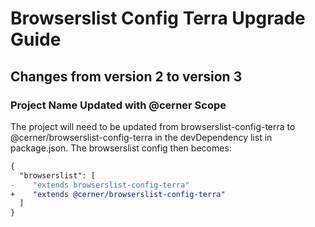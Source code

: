 # Browserslist Config Terra Upgrade Guide

## Changes from version 2 to version 3

### Project Name Updated with @cerner Scope

The project will need to be updated from browserslist-config-terra to @cerner/browserslist-config-terra in the devDependency list in package.json. The browserslist config then becomes:

```diff
{
  "browserslist": [
-    "extends browserslist-config-terra"
+    "extends @cerner/browserslist-config-terra"
  ]
}
```
